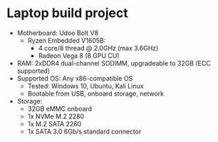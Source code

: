 # Laptop build project

* Motherboard: Udoo Bolt V8
  * Ryzen Embedded V1605B:
    * 4 core/8 thread @ 2.0GHz (max 3.6GHz)
    * Radeon Vega 8 (8 GPU CU)
* RAM: 2xDDR4 dual-channel SODIMM, upgradeable to 32GB (ECC supported)
* Supported OS: Any x86-compatible OS
  * Tested: Windows 10, Ubuntu, Kali Linux
  * Bootable from USB, onboard storage, network
* Storage:
  * 32GB eMMC onboard
  * 1x NVMe M.2 2280
  * 1x M.2 SATA 2260
  * 1x SATA 3.0 6Gb/s standard connector

